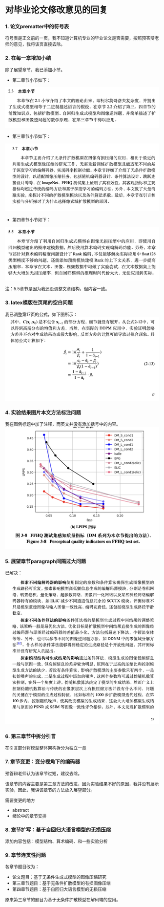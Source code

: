 # 对毕业论文修改意见的回复
### 1. 论文prematter中的符号表
符号表是正文前的一页，我不知道计算机专业的毕业论文是否需要，按照预答辩老师的意见，我将该页直接去除。

### 2. 在每一章增加小结
除了展望章节，我已添加小节。
- 第二章节小节如下：

![alt text](image-1.png)
- 第三章节小节如下：

![alt text](image-2.png)
- 第四章节小节如下：

![alt text](image-3.png)

注：5.5章节是因为我还没调整文章结构，但内容一致。

### 3. latex模版在页尾的空白问题
我已调整第17页的公式，如下图所示：
![alt text](image.png)

### 4. 实验结果图片本文方法标注问题
我在图例标题中加了注释，而英文并没有添加括号中的内容。
![alt text](image-4.png)

### 5. 展望章节paragraph间隔过大问题
已解决：

![alt text](image-5.png)

### 6. 第三章节中拆分引言
在引言部分将模型整体架构拆分为独立一章

### 7. 章节变更：变分视角下的编码器
预答辩老师认为该章节过短，建议去除。

该章节的内容主要是第三章方法的改进，因为实验结果不好的原因，我并没有展示实验，因此，我讲该章节的方法放入展望部分。

需要变更的地方
- abstract
- 绪论中的章节安排

### 8. 章节扩写：基于自回归大语言模型的无损压缩
添加内容包括：模型结构、算术编码、和一些实验分析

### 9. 章节连贯性问题
各章节题目改为：
- 论文题目：基于无条件生成式模型的图像压缩研究
- 第三章节题目：基于无条件扩散模型的有损图像压缩
- 第四章节题目：基于自回归大语言模型的无损压缩

原来第三章节的题目为基于无条件扩散模型在解码端的应用。
